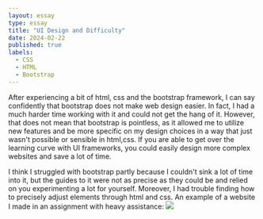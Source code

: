 ```yaml
---
layout: essay
type: essay
title: "UI Design and Difficulty"
date: 2024-02-22
published: true
labels:
  - CSS
  - HTML
  - Bootstrap
---
```


After experiencing a bit of html, css and the bootstrap framework, I can say confidently that bootstrap does not make web design easier. In fact, I had a much harder time working with it and could not get the hang of it. However, that does not mean that bootstrap is pointless, as it allowed me to utilize new features and be more specific on my design choices in a way that just wasn't possible or sensible in html,css. If you are able to get over the learning curve with UI frameworks, you could easily design more complex websites and save a lot of time. 

I think I struggled with bootstrap partly because I couldn't sink a lot of time into it, but the guides to it were not as precise as they could be and relied on you experimenting a lot for yourself. Moreover, I had trouble finding how to precisely adjust elements through html and css. 
An example of a website I made in an assignment with heavy assistance: 
<img class = img fluid src = "Screenshot 2024-02-22 222655.png">
